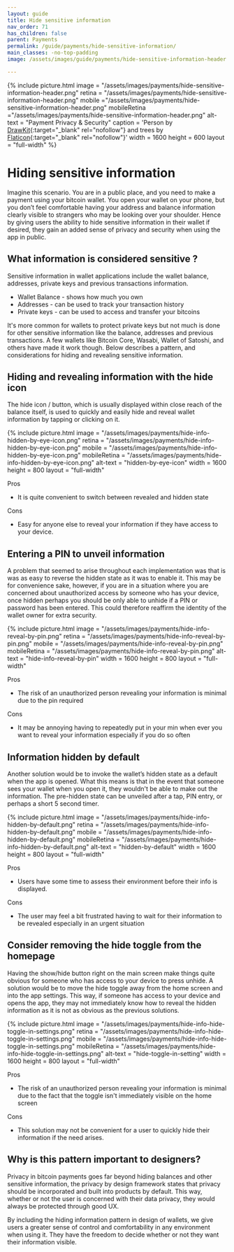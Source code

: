 ```yaml
---
layout: guide
title: Hide sensitive information
nav_order: 71
has_children: false
parent: Payments
permalink: /guide/payments/hide-sensitive-information/
main_classes: -no-top-padding
image: /assets/images/guide/payments/hide-sensitive-information-header.png

---
```

{% include picture.html
   image = "/assets/images/payments/hide-sensitive-information-header.png"
   retina = "/assets/images/payments/hide-sensitive-information-header.png"
   mobile ="/assets/images/payments/hide-sensitive-information-header.png"
   mobileRetina ="/assets/images/payments/hide-sensitive-information-header.png"
   alt-text = "Payment Privacy & Security"
   caption = 'Person by [DrawKit](https://www.drawkit.io/illustrations/mobile-article-colour){:target="_blank" rel="nofollow"} and trees by [Flaticon](https://www.flaticon.com/free-icon/tree-with-many-leaves_25267){:target="_blank" rel="nofollow"}'
   width = 1600
   height = 600
   layout = "full-width"
%}

# Hiding sensitive information

Imagine this scenario. You are in a public place, and you need to make a payment using your bitcoin wallet. You open your wallet on your phone, but you don’t feel comfortable having your address and balance information clearly visible to strangers who may be looking over your shoulder. Hence by giving users the ability to hide sensitive information in their wallet if desired, they gain an added sense of privacy and security when using the app in public.

## What information is considered sensitive ?

Sensitive information in wallet applications include the wallet balance, addresses, private keys and previous transactions information. 
- Wallet Balance - shows how much you own
- Addresses - can be used to track your transaction history
- Private keys - can be used to access and transfer your bitcoins

It's more common for wallets to protect private keys but not much is done for other sensitive information like the balance, addresses and previous transactions. A few wallets like Bitcoin Core, Wasabi, Wallet of Satoshi, and others have made it work though. Below describes a pattern, and considerations for hiding and revealing sensitive information.

## Hiding and revealing information with the hide icon

The hide icon / button, which is usually displayed within close reach of the balance itself, is used to quickly and easily hide and reveal wallet information by tapping or clicking on it.

{% include picture.html
   image = "/assets/images/payments/hide-info-hidden-by-eye-icon.png"
   retina = "/assets/images/payments/hide-info-hidden-by-eye-icon.png"
   mobile = "/assets/images/payments/hide-info-hidden-by-eye-icon.png"
   mobileRetina = "/assets/images/payments/hide-info-hidden-by-eye-icon.png"
   alt-text = "hidden-by-eye-icon"
   width = 1600
   height = 800
   layout = "full-width"

Pros

- It is quite convenient to switch between revealed and hidden state

Cons

- Easy for anyone else to reveal your information if they have access to your device.


## Entering a PIN to unveil information

A problem that seemed to arise throughout each implementation was that is was as easy to reverse the hidden state as it was to enable it. This may be for convenience sake, however, if you are in a situation where you are concerned about unauthorized access by someone who has your device, once hidden perhaps you should be only able to unhide if a PIN or password has been entered. This could therefore reaffirm the identity of the wallet owner for extra security.

{% include picture.html
   image = "/assets/images/payments/hide-info-reveal-by-pin.png"
   retina = "/assets/images/payments/hide-info-reveal-by-pin.png"
   mobile = "/assets/images/payments/hide-info-reveal-by-pin.png"
   mobileRetina = "/assets/images/payments/hide-info-reveal-by-pin.png"
   alt-text = "hide-info-reveal-by-pin"
   width = 1600
   height = 800
   layout = "full-width"


Pros
- The risk of an unauthorized person revealing your information is minimal due to the pin required

Cons

- It may be annoying having to repeatedly put in your min when ever you want to reveal your information especially if you do so often

  

##  Information hidden by default

Another solution would be to invoke the wallet’s hidden state as a default when the app is opened. What this means is that in the event that someone sees your wallet when you open it, they wouldn't be able to make out the information. The pre-hidden state can be unveiled  after a tap, PIN entry, or perhaps a short 5 second timer.

{% include picture.html
   image = "/assets/images/payments/hide-info-hidden-by-default.png"
   retina = "/assets/images/payments/hide-info-hidden-by-default.png"
   mobile = "/assets/images/payments/hide-info-hidden-by-default.png"
   mobileRetina = "/assets/images/payments/hide-info-hidden-by-default.png"
   alt-text = "hidden-by-default"
   width = 1600
   height = 800
   layout = "full-width"


Pros

- Users have some time to assess their environment before their info is displayed.

Cons

- The user may feel a bit frustrated having to wait for their information to be revealed especially in an urgent situation

## Consider removing the hide toggle from the homepage

Having the show/hide button right on the main screen make things quite obvious for someone who has access to your device to press unhide. A solution would be to move the hide toggle away from the home screen and into the app settings. This way, if someone has access to your device and opens the app, they may not immediately know how to reveal the hidden information as it is not as obvious as the previous solutions.

{% include picture.html
   image = "/assets/images/payments/hide-info-hide-toggle-in-settings.png"
   retina = "/assets/images/payments/hide-info-hide-toggle-in-settings.png"
   mobile = "/assets/images/payments/hide-info-hide-toggle-in-settings.png"
   mobileRetina = "/assets/images/payments/hide-info-hide-toggle-in-settings.png"
   alt-text = "hide-toggle-in-setting"
   width = 1600
   height = 800
   layout = "full-width"


Pros
- The risk of an unauthorized person revealing your information is minimal due to the fact that the toggle isn't immediately visible on the home screen

Cons

- This solution may not be convenient for a user to quickly hide their information if the need arises.

  

## Why is this pattern important to designers?

Privacy in bitcoin payments goes far beyond hiding balances and other sensitive information, the privacy by design framework states that privacy should be incorporated and built into products by default. This way, whether or not the user is concerned with their data privacy, they would always be protected through good UX.

By including the hiding information pattern in design of wallets, we give users a greater sense of control and comfortability in any environment when using it. They have the freedom to decide whether or not they want their information visible.



[^1]: https://medium.com/@olanrewajusodiq64/the-ui-ux-of-hide-balance-designing-to-improve-asset-security-e4b20668f315
[^2]: https://www.invisionapp.com/inside-design/designing-for-privacy/
[^3]: https://uxdesign.cc/how-to-design-with-privacy-in-mind-24c96cfc2611
[^4]:  https://github.com/bitcoin-core/gui/issues/82

[5]: https://docs.wasabiwallet.io/using-wasabi/PrivacyMode.html

